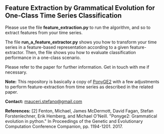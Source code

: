 ## Feature Extraction by Grammatical Evolution for One-Class Time Series Classification


Please use the file **feature_extraction.py** to run the algorithm, and so to extract features from your time series.

The file **run_a_feature_extractor.py** shows you how to transform your time series in a feature-based representation according to a given feature-extractor. Then, the file shows you how to evaluate classification performance in a one-class scenario.

Please refer to the paper for further information. Get in touch with me if necessary.


**Note:** This repository is basically a copy of [PonyGE2](https://github.com/PonyGE/PonyGE2) with a few adjustments to perform feature-extraction from time series as described in the related paper.


**Contact:** mauceri.stefano@gmail.com


**References:**
<a id="1">[2]</a> Fenton, Michael, James McDermott, David Fagan, Stefan Forstenlechner, Erik Hemberg, and Michael O'Neill. "Ponyge2: Grammatical evolution in python." In Proceedings of the Genetic and Evolutionary Computation Conference Companion, pp. 1194-1201. 2017.
